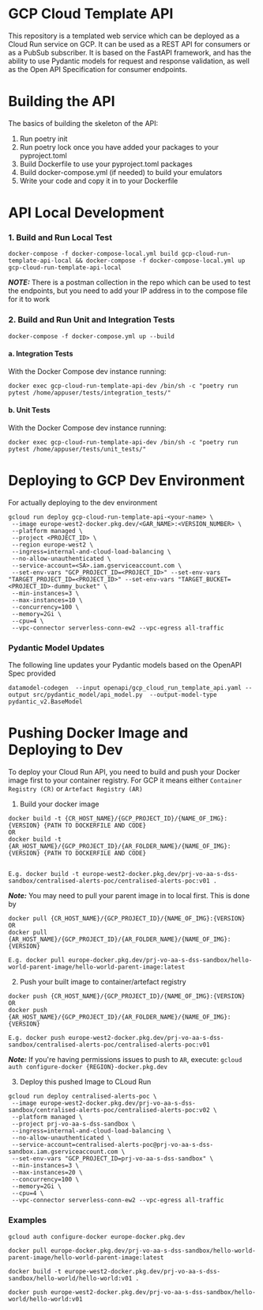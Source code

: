 
# GCP Cloud Template API
This repository is a templated web service which can be deployed as a Cloud Run service on GCP.
It can be used as a REST API for consumers or as a PubSub subscriber. It is based on the FastAPI framework, 
and has the ability to use Pydantic models for request and response validation, as well as the Open API Specification for consumer endpoints.

# Building the API
The basics of building the skeleton of the API:
1. Run poetry init
2. Run poetry lock once you have added your packages to your pyproject.toml
3. Build Dockerfile to use your pyproject.toml packages
4. Build docker-compose.yml (if needed) to build your emulators
5. Write your code and copy it in to your Dockerfile


# API Local Development
### 1. Build and Run Local Test
```commandline
docker-compose -f docker-compose-local.yml build gcp-cloud-run-template-api-local && docker-compose -f docker-compose-local.yml up gcp-cloud-run-template-api-local
```
**_NOTE:_**  There is a postman collection in the repo which can be used to test the endpoints, but 
you need to add your IP address in to the compose file for it to work


### 2. Build and Run Unit and Integration Tests
```commandline
docker-compose -f docker-compose.yml up --build 
```

#### a. Integration Tests
With the Docker Compose dev instance running:
```commandline
docker exec gcp-cloud-run-template-api-dev /bin/sh -c "poetry run pytest /home/appuser/tests/integration_tests/"
```

#### b. Unit Tests
With the Docker Compose dev instance running:
```commandline
docker exec gcp-cloud-run-template-api-dev /bin/sh -c "poetry run pytest /home/appuser/tests/unit_tests/"
```

# Deploying to GCP Dev Environment
For actually deploying to the dev environment
```
gcloud run deploy gcp-cloud-run-template-api-<your-name> \
 --image europe-west2-docker.pkg.dev/<GAR_NAME>:<VERSION_NUMBER> \
 --platform managed \
 --project <PROJECT_ID> \
 --region europe-west2 \
 --ingress=internal-and-cloud-load-balancing \
 --no-allow-unauthenticated \
 --service-account=<SA>.iam.gserviceaccount.com \
 --set-env-vars "GCP_PROJECT_ID=<PROJECT_ID>" --set-env-vars "TARGET_PROJECT_ID=<PROJECT_ID>" --set-env-vars "TARGET_BUCKET=<PROJECT_ID>-dummy_bucket" \
 --min-instances=3 \
 --max-instances=10 \
 --concurrency=100 \
 --memory=2Gi \
 --cpu=4 \
 --vpc-connector serverless-conn-ew2 --vpc-egress all-traffic
```

### Pydantic Model Updates
The following line updates your Pydantic models based on the OpenAPI Spec provided
```commandline
datamodel-codegen  --input openapi/gcp_cloud_run_template_api.yaml --output src/pydantic_model/api_model.py  --output-model-type pydantic_v2.BaseModel
```

# Pushing Docker Image and Deploying to Dev
To deploy your Cloud Run API, you need to build and push your Docker image first to your container registry. 
For GCP it means either ```Container Registry (CR)``` or ```Artefact Registry (AR)```

1. Build your docker image
```
docker build -t {CR_HOST_NAME}/{GCP_PROJECT_ID}/{NAME_OF_IMG}:{VERSION} {PATH TO DOCKERFILE AND CODE}
OR 
docker build -t {AR_HOST_NAME}/{GCP_PROJECT_ID}/{AR_FOLDER_NAME}/{NAME_OF_IMG}:{VERSION} {PATH TO DOCKERFILE AND CODE}


E.g. docker build -t europe-west2-docker.pkg.dev/prj-vo-aa-s-dss-sandbox/centralised-alerts-poc/centralised-alerts-poc:v01 .

```
**_Note:_** You may need to pull your parent image in to local first. This is done by 
```
docker pull {CR_HOST_NAME}/{GCP_PROJECT_ID}/{NAME_OF_IMG}:{VERSION} 
OR 
docker pull {AR_HOST_NAME}/{GCP_PROJECT_ID}/{AR_FOLDER_NAME}/{NAME_OF_IMG}:{VERSION}

E.g. docker pull europe-docker.pkg.dev/prj-vo-aa-s-dss-sandbox/hello-world-parent-image/hello-world-parent-image:latest
```

2. Push your built image to container/artefact registry
```
docker push {CR_HOST_NAME}/{GCP_PROJECT_ID}/{NAME_OF_IMG}:{VERSION} 
OR 
docker push {AR_HOST_NAME}/{GCP_PROJECT_ID}/{AR_FOLDER_NAME}/{NAME_OF_IMG}:{VERSION}

E.g. docker push europe-west2-docker.pkg.dev/prj-vo-aa-s-dss-sandbox/centralised-alerts-poc/centralised-alerts-poc:v01
```
**_Note:_** If you're having permissions issues to push to ```AR```, execute: ```gcloud auth configure-docker {REGION}-docker.pkg.dev```

3. Deploy this pushed Image to CLoud Run
```
gcloud run deploy centralised-alerts-poc \
 --image europe-west2-docker.pkg.dev/prj-vo-aa-s-dss-sandbox/centralised-alerts-poc/centralised-alerts-poc:v02 \
 --platform managed \
 --project prj-vo-aa-s-dss-sandbox \
 --ingress=internal-and-cloud-load-balancing \
 --no-allow-unauthenticated \
 --service-account=centralised-alerts-poc@prj-vo-aa-s-dss-sandbox.iam.gserviceaccount.com \
 --set-env-vars "GCP_PROJECT_ID=prj-vo-aa-s-dss-sandbox" \
 --min-instances=3 \
 --max-instances=20 \
 --concurrency=100 \
 --memory=2Gi \
 --cpu=4 \
 --vpc-connector serverless-conn-ew2 --vpc-egress all-traffic
```


### Examples

```
gcloud auth configure-docker europe-docker.pkg.dev

docker pull europe-docker.pkg.dev/prj-vo-aa-s-dss-sandbox/hello-world-parent-image/hello-world-parent-image:latest

docker build -t europe-west2-docker.pkg.dev/prj-vo-aa-s-dss-sandbox/hello-world/hello-world:v01 .

docker push europe-west2-docker.pkg.dev/prj-vo-aa-s-dss-sandbox/hello-world/hello-world:v01
```